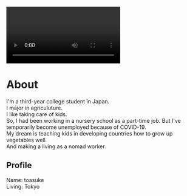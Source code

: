 ![プロフィール画像](IMG_4181.MOV)

# About
I'm a third-year college student in Japan.  
I major in agriculuture.  
I like taking care of kids.  
So, I had been working in a nursery school as a part-time job. But I've temporarily become unemployed because of COVID-19.  
My dream is teaching kids in developing countries how to grow up vegetables well.  
And making a living as a nomad worker.
## Profile
 Name: toasuke  
 Living: Tokyo  
